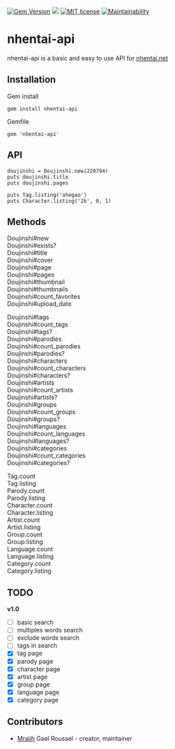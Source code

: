 [![Gem Version](https://badge.fury.io/rb/nhentai-api.png)](https://badge.fury.io/rb/nhentai-api)
![](https://ruby-gem-downloads-badge.herokuapp.com/nhentai-api?type=total&color=red&style=flat)
[![MIT license](https://img.shields.io/badge/License-MIT-blue.svg)](https://lbesson.mit-license.org/)
[![Maintainability](https://api.codeclimate.com/v1/badges/02e6104284d2f96e502c/maintainability)](https://codeclimate.com/github/Mraiih/nhentai-api/maintainability)

# nhentai-api

nhentai-api is a basic and easy to use API for [nhentai.net](https://nhentai.net)

## Installation

Gem install
```
gem install nhentai-api
```

Gemfile
```
gem 'nhentai-api'
```

## API
```
doujinshi = Doujinshi.new(220794)
puts doujinshi.title
puts doujinshi.pages

puts Tag.listing('ahegao')
puts Character.listing('2b', 0, 1)
```

## Methods
Doujinshi#new  
Doujinshi#exists?  
Doujinshi#title  
Doujinshi#cover  
Doujinshi#page  
Doujinshi#pages  
Doujinshi#thumbnail  
Doujinshi#thumbnails  
Doujinshi#count_favorites  
Doujinshi#upload_date  

Doujinshi#tags  
Doujinshi#count_tags  
Doujinshi#tags?  
Doujinshi#parodies  
Doujinshi#count_parodies  
Doujinshi#parodies?  
Doujinshi#characters  
Doujinshi#count_characters  
Doujinshi#characters?  
Doujinshi#artists  
Doujinshi#count_artists  
Doujinshi#artists?  
Doujinshi#groups  
Doujinshi#count_groups  
Doujinshi#groups?  
Doujinshi#languages  
Doujinshi#count_languages  
Doujinshi#languages?  
Doujinshi#categories  
Doujinshi#count_categories  
Doujinshi#categories?  

Tag.count  
Tag.listing  
Parody.count  
Parody.listing  
Character.count  
Character.listing  
Artist.count  
Artist.listing  
Group.count  
Group.listing  
Language.count  
Language.listing  
Category.count  
Category.listing  

## TODO
**v1.0**
- [ ] basic search
- [ ] multiples words search
- [ ] exclude words search
- [ ] tags in search
- [x] tag page
- [x] parody page
- [x] character page
- [x] artist page
- [x] group page
- [x] language page
- [x] category page

## Contributors

- [Mraiih](https://github.com/Mraiih) Gael Roussel - creator, maintainer
